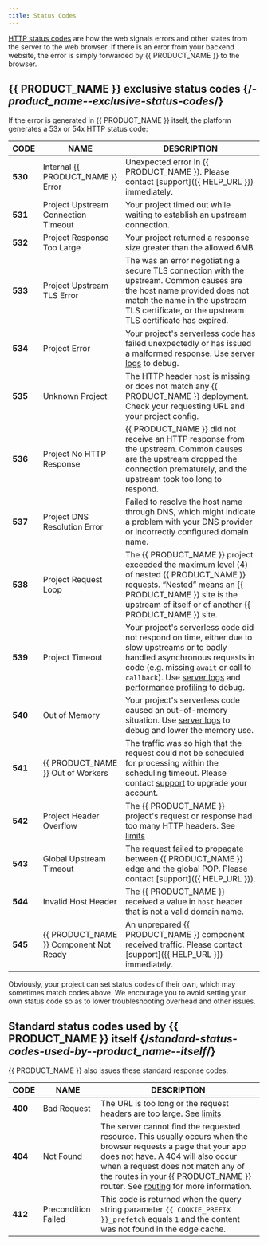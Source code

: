 ```yaml
---
title: Status Codes
---
```


[HTTP status codes](https://en.wikipedia.org/wiki/List_of_HTTP_status_codes) are how the web signals errors and other states from the server to the web browser. If there is an error from your backend website, the error is simply forwarded by {{ PRODUCT_NAME }} to the browser.

## {{ PRODUCT_NAME }} exclusive status codes {/*-product_name--exclusive-status-codes*/}

If the error is generated in {{ PRODUCT_NAME }} itself, the platform generates a 53x or 54x HTTP status code:

| CODE | NAME | DESCRIPTION |
| --- | --- | --- |
| **530** | Internal {{ PRODUCT_NAME }} Error | Unexpected error in {{ PRODUCT_NAME }}. Please contact [support]({{ HELP_URL }}) immediately. |
| **531** | Project Upstream Connection Timeout | Your project timed out while waiting to establish an upstream connection. |
| **532** | Project Response Too Large | Your project returned a response size greater than the allowed 6MB. |
| **533** | Project Upstream TLS Error | The was an error negotiating a secure TLS connection with the upstream. Common causes are the host name provided does not match the name in the upstream TLS certificate, or the upstream TLS certificate has expired. |
| **534** | Project Error | Your project's serverless code has failed unexpectedly or has issued a malformed response. Use [server logs](/guides/logs#section_server_logs) to debug. |
| **535** | Unknown Project | The HTTP header `host` is missing or does not match any {{ PRODUCT_NAME }} deployment. Check your requesting URL and your project config. |
| **536** | Project No HTTP Response | {{ PRODUCT_NAME }} did not receive an HTTP response from the upstream. Common causes are the upstream dropped the connection prematurely, and the upstream took too long to respond. |
| **537** | Project DNS Resolution Error | Failed to resolve the host name through DNS, which might indicate a problem with your DNS provider or incorrectly configured domain name. |
| **538** | Project Request Loop | The {{ PRODUCT_NAME }} project exceeded the maximum level (4) of nested {{ PRODUCT_NAME }} requests. “Nested” means an {{ PRODUCT_NAME }} site is the upstream of itself or of another {{ PRODUCT_NAME }} site. |
| **539** | Project Timeout | Your project's serverless code did not respond on time, either due to slow upstreams or to badly handled asynchronous requests in code (e.g. missing `await` or call to `callback`). Use [server logs](/guides/logs#section_server_logs) and [performance profiling](/guides/performance) to debug. |
| **540** | Out of Memory | Your project's serverless code caused an out-of-memory situation. Use [server logs](/guides/logs#section_server_logs) to debug and lower the memory use. |
| **541** | {{ PRODUCT_NAME }} Out of Workers | The traffic was so high that the request could not be scheduled for processing within the scheduling timeout. Please contact [support](/guides/support) to upgrade your account. |
| **542** | Project Header Overflow | The {{ PRODUCT_NAME }} project's request or response had too many HTTP headers. See [limits](/guides/limits) |
| **543** | Global Upstream Timeout | The request failed to propagate between {{ PRODUCT_NAME }} edge and the global POP. Please contact [support]({{ HELP_URL }}). |
| **544** | Invalid Host Header | The {{ PRODUCT_NAME }} received a value in `host` header that is not a valid domain name. |
| **545** | {{ PRODUCT_NAME }} Component Not Ready | An unprepared {{ PRODUCT_NAME }} component received traffic. Please contact [support]({{ HELP_URL }}) immediately. |

Obviously, your project can set status codes of their own, which may sometimes match codes above. We encourage you to avoid setting your own status code so as to lower troubleshooting overhead and other issues.

## Standard status codes used by {{ PRODUCT_NAME }} itself {/*standard-status-codes-used-by--product_name--itself*/}

{{ PRODUCT_NAME }} also issues these standard response codes:

| CODE | NAME | DESCRIPTION |
| --- | --- | --- |
| **400** | Bad Request | The URL is too long or the request headers are too large. See [limits](limits) |
| **404** | Not Found | The server cannot find the requested resource. This usually occurs when the browser requests a page that your app does not have. A 404 will also occur when a request does not match any of the routes in your {{ PRODUCT_NAME }} router. See [routing](routing) for more information. |
| **412** | Precondition Failed | This code is returned when the query string parameter `{{ COOKIE_PREFIX }}_prefetch` equals `1` and the content was not found in the edge cache. |
